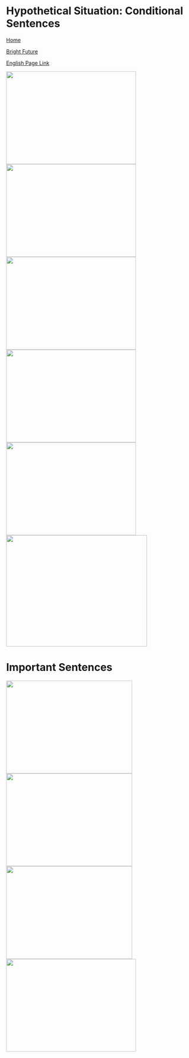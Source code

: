 # Hypothetical Situation: Conditional Sentences


[Home](all-files-links.md)

[Bright Future](bright-future.md)

[English Page Link](all-english-links.md)


<img src="https://i.ytimg.com/vi/1D7yHNMu5Bk/maxresdefault.jpg" width="350" height="250">
<img src="https://i.ytimg.com/vi/UsK_qJKN_9s/maxresdefault.jpg" width="350" height="250">

<img src="https://i.ytimg.com/vi/KodB8To-cHw/maxresdefault.jpg" width="350" height="250">
<img src="https://i.ytimg.com/vi/6kxQkYxz4g4/hq720.jpg?sqp=-oaymwEhCK4FEIIDSFryq4qpAxMIARUAAAAAGAElAADIQj0AgKJD&rs=AOn4CLC8bwo40EOvsCR87v2bzEGA_Uf_cw" width="350" height="250">
<img src="https://i.ytimg.com/vi/z92Tr2EiAZ8/maxresdefault.jpg" width="350" height="250">
<img src="https://i.pinimg.com/736x/1e/2e/ca/1e2ecacdbe90976ab86d0ec021929ef8.jpg" width="380" height="300">

# Important Sentences

<img src="https://encrypted-tbn0.gstatic.com/images?q=tbn:ANd9GcQBSu76yWgYzyRZRUxe6FLF-f2nVb8j4uPeRq0YRM8tgnXEHV3ocPNrYth8ld8KSwCCcjE&usqp=CAU" width="340" height="250">
<img src="https://encrypted-tbn0.gstatic.com/images?q=tbn:ANd9GcTE17ipXFUuOL74DeKn0a1nJs5qk35MxB2Vk_yFPaxv2q54ABprqt-GjcaxnXMh3134Gqc&usqp=CAU" width="340" height="250">
<img src="https://encrypted-tbn0.gstatic.com/images?q=tbn:ANd9GcQ4CjhMuWgMwTz5pHmqycsv6V4TR0BLPTrA2XLBakUEXPZIMu0DZsWwXVo_IVyUEUdohuU&usqp=CAU" width="340" height="250">
<img src="https://i.pinimg.com/originals/22/f1/b9/22f1b97d53dee12b089b21784f8d2782.jpg" width="350" height="250">
